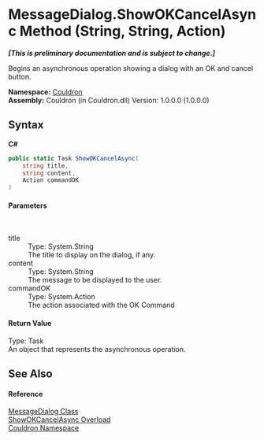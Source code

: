 # MessageDialog.ShowOKCancelAsync Method (String, String, Action)
 _**\[This is preliminary documentation and is subject to change.\]**_

Begins an asynchronous operation showing a dialog with an OK and cancel button.

**Namespace:**&nbsp;<a href="N_Couldron">Couldron</a><br />**Assembly:**&nbsp;Couldron (in Couldron.dll) Version: 1.0.0.0 (1.0.0.0)

## Syntax

**C#**<br />
``` C#
public static Task ShowOKCancelAsync(
	string title,
	string content,
	Action commandOK
)
```


#### Parameters
&nbsp;<dl><dt>title</dt><dd>Type: System.String<br />The title to display on the dialog, if any.</dd><dt>content</dt><dd>Type: System.String<br />The message to be displayed to the user.</dd><dt>commandOK</dt><dd>Type: System.Action<br />The action associated with the OK Command</dd></dl>

#### Return Value
Type: Task<br />An object that represents the asynchronous operation.

## See Also


#### Reference
<a href="T_Couldron_MessageDialog">MessageDialog Class</a><br /><a href="Overload_Couldron_MessageDialog_ShowOKCancelAsync">ShowOKCancelAsync Overload</a><br /><a href="N_Couldron">Couldron Namespace</a><br />